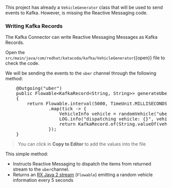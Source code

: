 This project has already a `VehicleGenerator` class that will be used to send events to Kafka. However, is missing the Reactive Messaging code.

### Writing Kafka Records

The Kafka Connector can write Reactive Messaging Messages as Kafka Records.

Open the `src/main/java/com/redhat/katacoda/kafka/VehicleGenerator`{{open}} file to check the code.

We will be sending the events to the `uber` channel through the following method:

<pre class="file" data-filename="./src/main/java/com/redhat/katacoda/kafka/VehicleGenerator" data-target="append" data-marker="//TODO-publisher">
    @Outgoing("uber")
    public Flowable&lt;KafkaRecord&lt;String, String&gt;&gt; generateUber()
    {
        return Flowable.interval(5000, TimeUnit.MILLISECONDS)
                .map(tick -> {
                    VehicleInfo vehicle = randomVehicle("uber");
                    LOG.info("dispatching vehicle: {}", vehicle);
                    return KafkaRecord.of(String.valueOf(vehicle.getVehicleId()), Json.encodePrettily(vehicle));
                });
    }
</pre>

> You can click in **Copy to Editor** to add the values into the file

This simple method:

- Instructs Reactive Messaging to dispatch the items from returned stream to the `uber`channel.
- Returns an [RX Java 2 stream](https://github.com/ReactiveX/RxJava) (`Flowable`) emitting a random  vehicle information every 5 seconds
